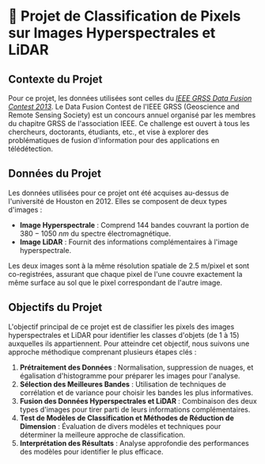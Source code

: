 # 🌈 Projet de Classification de Pixels sur Images Hyperspectrales et LiDAR

## Contexte du Projet

Pour ce projet, les données utilisées sont celles du [_IEEE GRSS Data Fusion Contest 2013_](http://www.classic.grss-ieee.org/community/technical-committees/data-fusion/2013-ieee-grss-data-fusion-contest/). Le Data Fusion Contest de l'IEEE GRSS (Geoscience and Remote Sensing Society) est un concours annuel organisé par les membres du chapitre GRSS de l'association IEEE. Ce challenge est ouvert à tous les chercheurs, doctorants, étudiants, etc., et vise à explorer des problématiques de fusion d'information pour des applications en télédétection.

## Données du Projet

Les données utilisées pour ce projet ont été acquises au-dessus de l'université de Houston en 2012. Elles se composent de deux types d'images :

- **Image Hyperspectrale** : Comprend 144 bandes couvrant la portion de $380-1050~nm$ du spectre électromagnétique.
- **Image LiDAR** : Fournit des informations complémentaires à l'image hyperspectrale.

Les deux images sont à la même résolution spatiale de 2.5 m/pixel et sont co-registrées, assurant que chaque pixel de l'une couvre exactement la même surface au sol que le pixel correspondant de l'autre image.

## Objectifs du Projet

L'objectif principal de ce projet est de classifier les pixels des images hyperspectrales et LiDAR pour identifier les classes d'objets (de 1 à 15) auxquelles ils appartiennent. Pour atteindre cet objectif, nous suivons une approche méthodique comprenant plusieurs étapes clés :

1. **Prétraitement des Données** : Normalisation, suppression de nuages, et égalisation d'histogramme pour préparer les images pour l'analyse.
2. **Sélection des Meilleures Bandes** : Utilisation de techniques de corrélation et de variance pour choisir les bandes les plus informatives.
3. **Fusion des Données Hyperspectrales et LiDAR** : Combinaison des deux types d'images pour tirer parti de leurs informations complémentaires.
4. **Test de Modèles de Classification et Méthodes de Réduction de Dimension** : Évaluation de divers modèles et techniques pour déterminer la meilleure approche de classification.
5. **Interprétation des Résultats** : Analyse approfondie des performances des modèles pour identifier le plus efficace.
